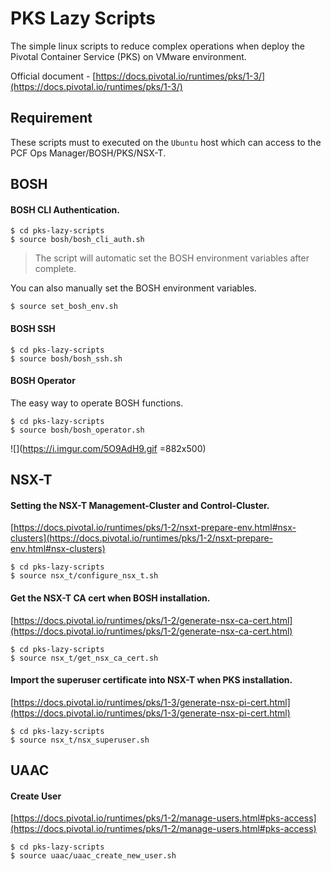 # PKS Lazy Scripts
The simple linux scripts to reduce complex operations when deploy the Pivotal Container Service (PKS) on VMware environment.

Official document - [https://docs.pivotal.io/runtimes/pks/1-3/](https://docs.pivotal.io/runtimes/pks/1-3/)

## Requirement
These scripts must to executed on the `Ubuntu` host which can access to the PCF Ops Manager/BOSH/PKS/NSX-T.


## BOSH
#### BOSH CLI Authentication.
```{bash}
$ cd pks-lazy-scripts
$ source bosh/bosh_cli_auth.sh
```
> The script will automatic set the BOSH environment variables after complete.
>
You can also manually set the BOSH environment variables.
```{bash}
$ source set_bosh_env.sh
```
#### BOSH SSH
```{bash}
$ cd pks-lazy-scripts
$ source bosh/bosh_ssh.sh
```

#### BOSH Operator
The easy way to operate BOSH functions.
```{bash}
$ cd pks-lazy-scripts
$ source bosh/bosh_operator.sh
```
![](https://i.imgur.com/5O9AdH9.gif =882x500)

## NSX-T

#### Setting the NSX-T Management-Cluster and Control-Cluster.
[https://docs.pivotal.io/runtimes/pks/1-2/nsxt-prepare-env.html#nsx-clusters](https://docs.pivotal.io/runtimes/pks/1-2/nsxt-prepare-env.html#nsx-clusters)
```{bash}
$ cd pks-lazy-scripts
$ source nsx_t/configure_nsx_t.sh
```

#### Get the NSX-T CA cert when BOSH installation.
[https://docs.pivotal.io/runtimes/pks/1-2/generate-nsx-ca-cert.html](https://docs.pivotal.io/runtimes/pks/1-2/generate-nsx-ca-cert.html)
```{bash}
$ cd pks-lazy-scripts
$ source nsx_t/get_nsx_ca_cert.sh
```
#### Import the superuser certificate into NSX-T when PKS installation.
[https://docs.pivotal.io/runtimes/pks/1-3/generate-nsx-pi-cert.html](https://docs.pivotal.io/runtimes/pks/1-3/generate-nsx-pi-cert.html)
```{bash}
$ cd pks-lazy-scripts
$ source nsx_t/nsx_superuser.sh
```
## UAAC
#### Create User
[https://docs.pivotal.io/runtimes/pks/1-2/manage-users.html#pks-access](https://docs.pivotal.io/runtimes/pks/1-2/manage-users.html#pks-access)
```{bash}
$ cd pks-lazy-scripts
$ source uaac/uaac_create_new_user.sh
```



